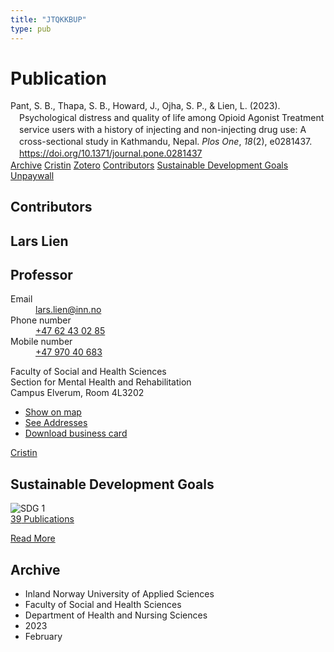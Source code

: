 ```yaml
---
title: "JTQKKBUP"
type: pub
---
```

<h1>Publication</h1>
<article id="csl-bib-container-JTQKKBUP" class="csl-bib-container">
  <div class="csl-bib-body" style="line-height: 1.35; padding-left: 1em; text-indent:-1em;">
  <div class="csl-entry">Pant, S. B., Thapa, S. B., Howard, J., Ojha, S. P., &amp; Lien, L. (2023). Psychological distress and quality of life among Opioid Agonist Treatment service users with a history of injecting and non-injecting drug use: A cross-sectional study in Kathmandu, Nepal. <i>Plos One</i>, <i>18</i>(2), e0281437. <a href="https://doi.org/10.1371/journal.pone.0281437">https://doi.org/10.1371/journal.pone.0281437</a></div>
</div>
  <div class="csl-bib-buttons">
    <a href="#taxonomy-article-JTQKKBUP" class="csl-bib-button">Archive</a>
    <a href alt="Cristin URL" class="csl-bib-button">Cristin</a>
    <a href alt="Zotero URL" class="csl-bib-button">Zotero</a>
    <a href="#contributors-article-JTQKKBUP" class="csl-bib-button">Contributors</a>
    <a href="#sdg-article-JTQKKBUP" class="csl-bib-button">Sustainable Development Goals</a>
    <a href="https://journals.plos.org/plosone/article/file?id=10.1371/journal.pone.0281437&amp;type=printable" class="csl-bib-button">Unpaywall</a>
  </div>
  <div id="csl-bib-meta-container-JTQKKBUP"></div>
</article>
<div id="csl-bib-meta-JTQKKBUP" class="csl-bib-meta">
  <article id="contributors-article-JTQKKBUP" class="contributors-article">
    <h1>Contributors</h1>
    <div class="personas">
<div class="vrtx-hinn-person-card">
<div class="photo">
<i class="lar la-user-circle missing-person"></i>
</div>
<div class="info">
<hgroup><h1>Lars Lien</h1>
<h2>Professor</h2>
</hgroup><dl>
<dt>Email</dt>
<dd>
<a href="mailto:lars.lien@inn.no">lars.lien@inn.no</a>
</dd>
<dt>Phone number</dt>
<dd><a href="tel:+4762430285">
+47 62 43 02 85
</a></dd>
<dt>Mobile number</dt>
<dd><a href="tel:+4797040683">
+47 970 40 683
</a></dd>
</dl>
<p>
Faculty of Social and Health Sciences<br>
Section for Mental Health and Rehabilitation<br>
Campus Elverum,
Room 4L3202
</p>
<ul class="vrtx-hinn-links">
<li><a href="https://www.google.com/maps?q=60.88177,11.53669">Show on map</a></li>
<li><a href="https://www.inn.no/english/find-an-employee/lars-lien.html#vrtx-hinn-addresses">See Addresses</a></li>
<li><a href="https://www.inn.no/english/find-an-employee/lars-lien.html?vrtx=vcf">Download business card</a></li>
</ul>
</div>
</div>
<a href="https://app.cristin.no/persons/show.jsf?id=14287" alt="Cristin URL" class="personas-cristin">Cristin</a>
</div>
  </article>
  <article id="sdg-article-JTQKKBUP" class="sdg-article">
    <h1>Sustainable Development Goals</h1>
    <div class="sdg-container"><div id="sdg1" class="sdg">
<img src="{{< params subfolder >}}images/sdg/sdg01_en.png" class="image" alt="SDG 1">
<div class="sdg-overlay">
<a href="{{< params subfolder >}}en/archive/?sdg=1#archive" class="sdg-publication-count"><span>39</span> Publications</a>
<p><a href="https://sdgs.un.org/goals/goal1" class="sdg-read-more">Read More</a></p>
</div>
</div></div>
  </article>
  <article id="taxonomy-article-JTQKKBUP" class="taxonomy-article">
    <h1>Archive</h1>
    <ul>
      <li>Inland Norway University of Applied Sciences</li>
      <li>Faculty of Social and Health Sciences</li>
      <li>Department of Health and Nursing Sciences</li>
      <li>2023</li>
      <li>February</li>
    </ul>
  </article>
</div>
